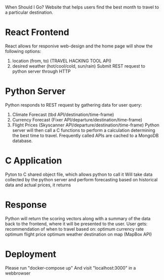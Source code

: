 When Should I Go?
Website that helps users find the best month to travel to
a particular destination.

# React Frontend
React allows for responive web-design and the home page
will show the following options:
1. location (from, to) (TRAVEL HACKING TOOL API)
2. desired weather (hot/cool/cold, sun/rain)
Submit REST request to python server through HTTP

# Python Server
Python responds to REST request by gathering data for user query:
1. Climate Forecast     (tbd API/destination/time-frame)
2. Currency Forecast    (Fixer API/departure/destination/time-frame)
3. Flight Prices        (Skyscanner API/departure/destination/time-frame)
Python server will then call a C functions to 
perform a calculation determining the best time to travel.
Frequently called APIs are cached to a MongoDB database.

# C Application
Pyton to C shared object file, which allows python to call it
Will take data collected by the python server and perform forecasting
based on historical data and actual prices, it returns 

# Response
Python will return the scoring vectors along with a summary of the
data back to the frontend, where it will be presented to the user.
User gets:
    recommendation of when to travel based on:
        optimum currency rate
        optimum flight price
        optimum weather
    destination on map (MapBox API)

# Deployment
Please run "docker-compose up"
And visit "localhost:3000" in a webbrowser
